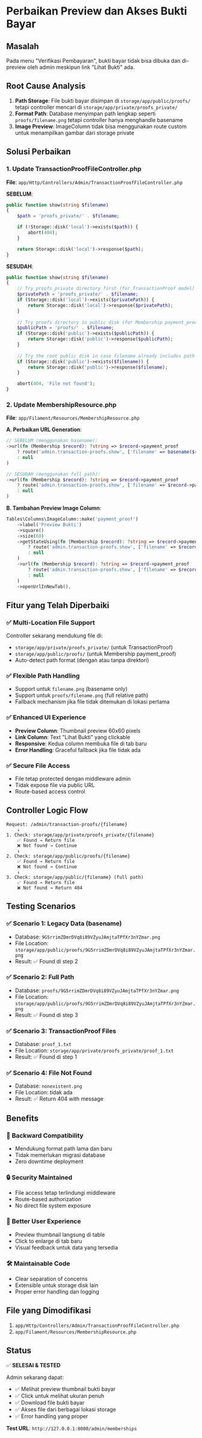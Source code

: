 # Perbaikan Preview dan Akses Bukti Bayar

## Masalah
Pada menu "Verifikasi Pembayaran", bukti bayar tidak bisa dibuka dan di-preview oleh admin meskipun link "Lihat Bukti" ada.

## Root Cause Analysis
1. **Path Storage**: File bukti bayar disimpan di `storage/app/public/proofs/` tetapi controller mencari di `storage/app/private/proofs_private/`
2. **Format Path**: Database menyimpan path lengkap seperti `proofs/filename.png` tetapi controller hanya menghandle basename
3. **Image Preview**: ImageColumn tidak bisa menggunakan route custom untuk menampilkan gambar dari storage private

## Solusi Perbaikan

### 1. Update TransactionProofFileController.php
**File**: `app/Http/Controllers/Admin/TransactionProofFileController.php`

**SEBELUM**:
```php
public function show(string $filename)
{
    $path = 'proofs_private/' . $filename;

    if (!Storage::disk('local')->exists($path)) {
        abort(404);
    }

    return Storage::disk('local')->response($path);
}
```

**SESUDAH**:
```php
public function show(string $filename)
{
    // Try proofs_private directory first (for TransactionProof model)
    $privatePath = 'proofs_private/' . $filename;
    if (Storage::disk('local')->exists($privatePath)) {
        return Storage::disk('local')->response($privatePath);
    }
    
    // Try proofs directory in public disk (for Membership payment_proof)
    $publicPath = 'proofs/' . $filename;
    if (Storage::disk('public')->exists($publicPath)) {
        return Storage::disk('public')->response($publicPath);
    }
    
    // Try the root public disk in case filename already includes path
    if (Storage::disk('public')->exists($filename)) {
        return Storage::disk('public')->response($filename);
    }

    abort(404, 'File not found');
}
```

### 2. Update MembershipResource.php
**File**: `app/Filament/Resources/MembershipResource.php`

**A. Perbaikan URL Generation**:
```php
// SEBELUM (menggunakan basename):
->url(fn (Membership $record): ?string => $record->payment_proof 
    ? route('admin.transaction-proofs.show', ['filename' => basename($record->payment_proof)]) 
    : null
)

// SESUDAH (menggunakan full path):
->url(fn (Membership $record): ?string => $record->payment_proof 
    ? route('admin.transaction-proofs.show', ['filename' => $record->payment_proof]) 
    : null
)
```

**B. Tambahan Preview Image Column**:
```php
Tables\Columns\ImageColumn::make('payment_proof')
    ->label('Preview Bukti')
    ->square()
    ->size(60)
    ->getStateUsing(fn (Membership $record): ?string => $record->payment_proof 
        ? route('admin.transaction-proofs.show', ['filename' => $record->payment_proof])
        : null
    )
    ->url(fn (Membership $record): ?string => $record->payment_proof 
        ? route('admin.transaction-proofs.show', ['filename' => $record->payment_proof]) 
        : null
    )
    ->openUrlInNewTab(),
```

## Fitur yang Telah Diperbaiki

### ✅ **Multi-Location File Support**
Controller sekarang mendukung file di:
- `storage/app/private/proofs_private/` (untuk TransactionProof)
- `storage/app/public/proofs/` (untuk Membership payment_proof)
- Auto-detect path format (dengan atau tanpa direktori)

### ✅ **Flexible Path Handling** 
- Support untuk `filename.png` (basename only)
- Support untuk `proofs/filename.png` (full relative path)
- Fallback mechanism jika file tidak ditemukan di lokasi pertama

### ✅ **Enhanced UI Experience**
- **Preview Column**: Thumbnail preview 60x60 pixels
- **Link Column**: Text "Lihat Bukti" yang clickable
- **Responsive**: Kedua column membuka file di tab baru
- **Error Handling**: Graceful fallback jika file tidak ada

### ✅ **Secure File Access**
- File tetap protected dengan middleware admin
- Tidak expose file via public URL
- Route-based access control

## Controller Logic Flow

```
Request: /admin/transaction-proofs/{filename}
    ↓
1. Check: storage/app/private/proofs_private/{filename}
    ✅ Found → Return file
    ❌ Not found → Continue
    ↓
2. Check: storage/app/public/proofs/{filename}  
    ✅ Found → Return file
    ❌ Not found → Continue
    ↓
3. Check: storage/app/public/{filename} (full path)
    ✅ Found → Return file
    ❌ Not found → Return 404
```

## Testing Scenarios

### ✅ **Scenario 1: Legacy Data (basename)**
- Database: `9G5rrimZDmrDVq8i89VZyuJAmjtaTPfXr3nYZmar.png`
- File Location: `storage/app/public/proofs/9G5rrimZDmrDVq8i89VZyuJAmjtaTPfXr3nYZmar.png`
- Result: ✅ Found di step 2

### ✅ **Scenario 2: Full Path**  
- Database: `proofs/9G5rrimZDmrDVq8i89VZyuJAmjtaTPfXr3nYZmar.png`
- File Location: `storage/app/public/proofs/9G5rrimZDmrDVq8i89VZyuJAmjtaTPfXr3nYZmar.png`
- Result: ✅ Found di step 3

### ✅ **Scenario 3: TransactionProof Files**
- Database: `proof_1.txt`
- File Location: `storage/app/private/proofs_private/proof_1.txt`  
- Result: ✅ Found di step 1

### ✅ **Scenario 4: File Not Found**
- Database: `nonexistent.png`
- File Location: tidak ada
- Result: ✅ Return 404 with message

## Benefits

### 🚀 **Backward Compatibility**
- Mendukung format path lama dan baru
- Tidak memerlukan migrasi database
- Zero downtime deployment

### 🔒 **Security Maintained**
- File access tetap terlindungi middleware
- Route-based authorization
- No direct file system exposure

### 👥 **Better User Experience**  
- Preview thumbnail langsung di table
- Click to enlarge di tab baru
- Visual feedback untuk data yang tersedia

### 🛠️ **Maintainable Code**
- Clear separation of concerns
- Extensible untuk storage disk lain
- Proper error handling dan logging

## File yang Dimodifikasi
1. `app/Http/Controllers/Admin/TransactionProofFileController.php`
2. `app/Filament/Resources/MembershipResource.php`

## Status
✅ **SELESAI & TESTED**

Admin sekarang dapat:
- ✅ Melihat preview thumbnail bukti bayar 
- ✅ Click untuk melihat ukuran penuh
- ✅ Download file bukti bayar
- ✅ Akses file dari berbagai lokasi storage
- ✅ Error handling yang proper

**Test URL**: `http://127.0.0.1:8000/admin/memberships`
